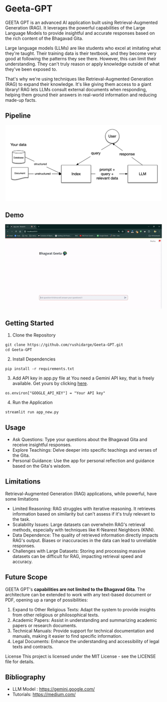 # Geeta-GPT
GEETA GPT is an advanced AI application built using Retrieval-Augmented Generation (RAG). It leverages the powerful capabilities of the Large Language Models to provide insightful and accurate responses based on the rich content of the Bhagavad Gita.

Large language models (LLMs) are like students who excel at imitating what they're taught. Their training data is their textbook, and they become very good at following the patterns they see there. However, this can limit their understanding. They can't truly reason or apply knowledge outside of what they've been exposed to.

That's why we're using techniques like Retrieval-Augmented Generation (RAG) to expand their knowledge. It's like giving them access to a giant library! RAG lets LLMs consult external documents when responding,  helping them ground their answers in real-world information and reducing made-up facts.

## Pipeline
![Pipeline image](/images/pipeline.png "This is a pipeline image.")

## Demo 
![Demo of GEETA GPT](/images/Geeta_gpt_demo.gif "This is a Demo of app.")

## Getting Started
1. Clone the Repository
```
git clone https://github.com/rushidarge/Geeta-GPT.git
cd Geeta-GPT
```
2. Install Dependencies
```
pip install -r requirements.txt
```
3. Add API key in app.py file at
You need a Gemini API key, that is freely available. Get yours by clicking [here](https://aistudio.google.com/app/apikey).
```
os.environ["GOOGLE_API_KEY"] = "Your API key"
```
4. Run the Application
```
streamlit run app_new.py
```

## Usage
- Ask Questions: Type your questions about the Bhagavad Gita and receive insightful responses.
- Explore Teachings: Delve deeper into specific teachings and verses of the Gita.
- Personal Guidance: Use the app for personal reflection and guidance based on the Gita's wisdom.

## Limitations
Retrieval-Augmented Generation (RAG) applications, while powerful,  have some limitations
- Limited Reasoning: RAG struggles with iterative reasoning. It retrieves information based on similarity but can't assess if it's truly relevant to the task.
- Scalability Issues:  Large datasets can overwhelm RAG's retrieval methods, especially with techniques like K-Nearest Neighbors (KNN).
- Data Dependence:  The quality of retrieved information directly impacts RAG's output. Biases or inaccuracies in the data can lead to unreliable responses.
- Challenges with Large Datasets:  Storing and processing massive datasets can be difficult for RAG, impacting retrieval speed and accuracy.

## Future Scope
GEETA GPT's <b>capabilities are not limited to the Bhagavad Gita</b>. The architecture can be extended to work with any text-based document or PDF, opening up a range of possibilities:

1. Expand to Other Religious Texts: Adapt the system to provide insights from other religious or philosophical texts.
2. Academic Papers: Assist in understanding and summarizing academic papers or research documents.
3. Technical Manuals: Provide support for technical documentation and manuals, making it easier to find specific information.
4. Legal Documents: Enhance the understanding and accessibility of legal texts and contracts.

License
This project is licensed under the MIT License - see the LICENSE file for details.

## Bibliography
- LLM Model : https://gemini.google.com/
- Tutorials: https://medium.com/


